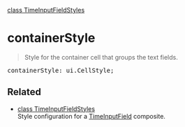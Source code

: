 [class TimeInputFieldStyles](TimeInputFieldStyles.md)

# containerStyle

> Style for the container cell that groups the text fields.

<pre class="docgen_signature">containerStyle: ui.CellStyle;</pre>

## Related

- [<!--{ref:class}-->class TimeInputFieldStyles](TimeInputFieldStyles.md) \
    Style configuration for a [TimeInputField](TimeInputField.md) composite.
